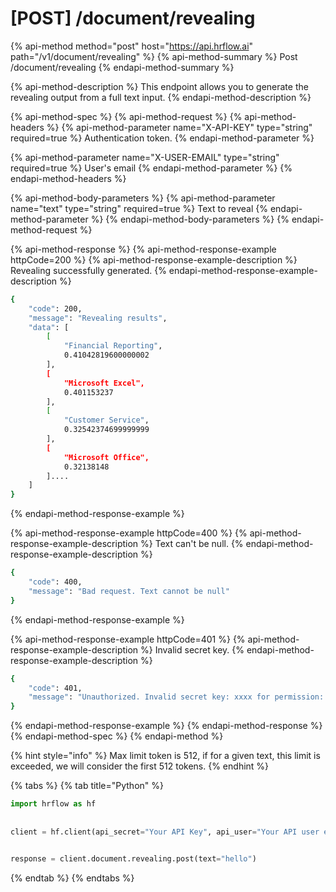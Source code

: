 # \[POST\] /document/revealing

{% api-method method="post" host="https://api.hrflow.ai" path="/v1/document/revealing" %}
{% api-method-summary %}
Post /document/revealing
{% endapi-method-summary %}

{% api-method-description %}
This endpoint allows you to generate the revealing output from a full text input.
{% endapi-method-description %}

{% api-method-spec %}
{% api-method-request %}
{% api-method-headers %}
{% api-method-parameter name="X-API-KEY" type="string" required=true %}
Authentication token.
{% endapi-method-parameter %}

{% api-method-parameter name="X-USER-EMAIL" type="string" required=true %}
User's email
{% endapi-method-parameter %}
{% endapi-method-headers %}

{% api-method-body-parameters %}
{% api-method-parameter name="text" type="string" required=true %}
Text to reveal
{% endapi-method-parameter %}
{% endapi-method-body-parameters %}
{% endapi-method-request %}

{% api-method-response %}
{% api-method-response-example httpCode=200 %}
{% api-method-response-example-description %}
Revealing successfully generated.
{% endapi-method-response-example-description %}

```bash
{
    "code": 200,
    "message": "Revealing results",
    "data": [
        [
            "Financial Reporting",
            0.41042819600000002
        ],
        [
            "Microsoft Excel",
            0.401153237
        ],
        [
            "Customer Service",
            0.32542374699999999
        ],
        [
            "Microsoft Office",
            0.32138148
        ]....
    ]
}
```
{% endapi-method-response-example %}

{% api-method-response-example httpCode=400 %}
{% api-method-response-example-description %}
Text can't be null.
{% endapi-method-response-example-description %}

```bash
{
    "code": 400,
    "message": "Bad request. Text cannot be null"
}
```
{% endapi-method-response-example %}

{% api-method-response-example httpCode=401 %}
{% api-method-response-example-description %}
Invalid secret key.
{% endapi-method-response-example-description %}

```bash
{
    "code": 401,
    "message": "Unauthorized. Invalid secret key: xxxx for permission: write"
}
```
{% endapi-method-response-example %}
{% endapi-method-response %}
{% endapi-method-spec %}
{% endapi-method %}

{% hint style="info" %}
Max limit token is 512, if for a given text, this limit is exceeded, we will consider the first 512 tokens.
{% endhint %}

{% tabs %}
{% tab title="Python" %}
```python
import hrflow as hf
    
    
client = hf.client(api_secret="Your API Key", api_user="Your API user email")


response = client.document.revealing.post(text="hello")
```
{% endtab %}
{% endtabs %}



